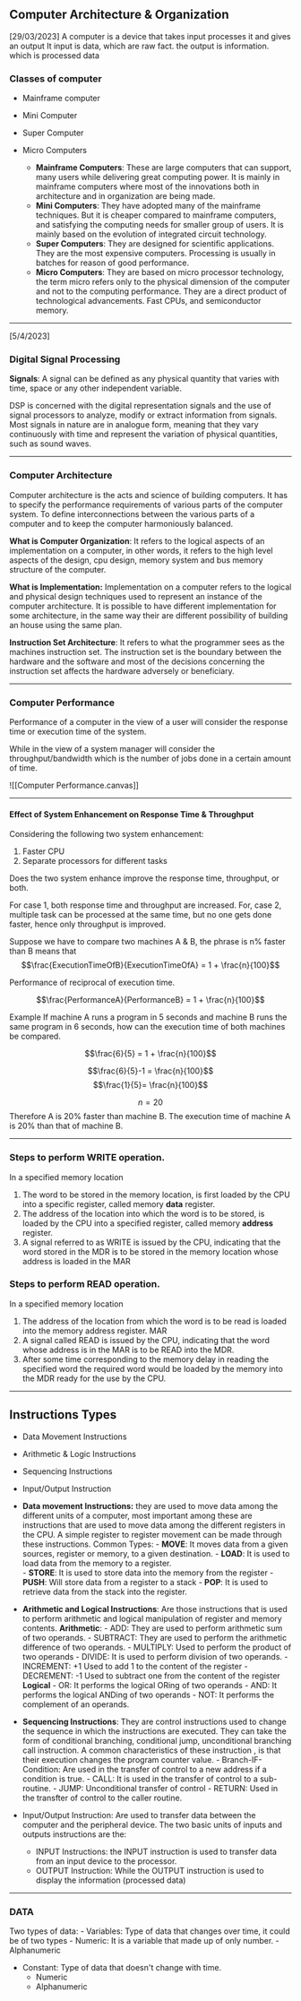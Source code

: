 ## Computer Architecture & Organization 

[29/03/2023]
A computer is a device that takes input processes it and gives an output
It input is data, which are raw fact. 
the output is information. which is processed data

### Classes of computer
- Mainframe computer
- Mini Computer
- Super Computer
- Micro Computers

	- **Mainframe Computers**: These are large computers that can support, many users while delivering great computing power. It is mainly in mainframe computers where most of the innovations both in architecture and in organization are being made.   
	- **Mini Computers**: They have adopted many of the mainframe techniques. But it is cheaper compared to mainframe computers, and satisfying the computing needs for smaller group of users. It is mainly based on the evolution of integrated circuit technology. 
	- **Super Computers**: They are designed for scientific applications. They are the most expensive computers. Processing is usually in batches for reason of good performance. 
	- **Micro Computers**: They are based on micro processor technology, the term micro refers only to the physical dimension of the computer and not to the computing performance. They are a direct product of technological advancements. Fast CPUs,  and semiconductor memory.  

---
[5/4/2023]

### Digital Signal Processing
**Signals**: A signal can be defined as any physical quantity that varies with time, space or any other independent variable. 

DSP is concerned with the digital representation signals and the use of signal processors to analyze, modify or extract information from signals. Most signals in nature are in analogue form, meaning that they vary continuously with time and represent the variation of physical quantities, such as sound waves. 

---
### Computer Architecture

Computer architecture is the acts and science of building computers. It has to specify the performance requirements of various parts of the computer system. To define interconnections between the various parts of a computer and to keep the computer harmoniously balanced. 

**What is Computer Organization**:
It refers to the logical aspects of an implementation on a computer, in other words, it refers to the high level aspects of the design, cpu design, memory system and bus memory structure of  the computer.

**What is Implementation:**
Implementation on a computer refers to the logical and physical design techniques used to represent an instance of the computer architecture. It is possible to have different implementation for some architecture, in the same way their are different possibility of building an house using the same plan. 

**Instruction Set Architecture**:
It refers to what the programmer sees as the machines instruction set. The instruction set is the boundary between the hardware and the software and most of the decisions concerning the instruction set affects the hardware adversely or beneficiary.  

---
### Computer Performance

Performance of a computer in the view of a user will consider the response time or execution time 
of the system. 

While in the view of a system manager will consider the throughput/bandwidth which is the number of jobs done in a certain amount of time. 


![[Computer Performance.canvas]]

---
#### Effect of System Enhancement on Response Time & Throughput

Considering the following two system enhancement:
1. Faster CPU
2. Separate processors for different tasks

Does the two system enhance improve the response time, throughput, or both. 

For case 1, both response time and throughput are increased. For, case 2, multiple task can be processed at the same time, but no one gets done faster, hence only throughput is improved. 


Suppose we have to compare two machines A & B, the phrase is n% faster than B means that 
$$\frac{ExecutionTimeOfB}{ExecutionTimeOfA} = 1 + \frac{n}{100}$$

Performance of reciprocal of execution time. 

$$\frac{PerformanceA}{PerformanceB} = 1 + \frac{n}{100}$$

Example
If machine A runs a program in 5 seconds and machine B runs the same program in 6 seconds, how can the execution time of both machines be compared. 

$$\frac{6}{5} = 1 + \frac{n}{100}$$

$$\frac{6}{5}-1 = \frac{n}{100}$$
$$\frac{1}{5}= \frac{n}{100}$$

$$n = 20$$
Therefore A is 20% faster than machine B. The execution time of machine A is 20% than that of machine B. 

--- 
### Steps to perform WRITE operation.
In a specified memory location 
1.  The word to be stored in the memory location, is first loaded by the CPU into a specific register, called memory **data** register. 
2. The address of the location into which the word is to be stored, is loaded by the CPU into a specified register, called memory **address** register. 
3. A signal referred to as WRITE is issued by the CPU, indicating that the word stored in the MDR is to be stored in the memory location whose address is loaded in the MAR

### Steps to perform READ operation.
In a specified memory location
1. The address of the location from which the word is to be read is loaded into the memory address register. MAR
2. A signal called READ is issued by the CPU, indicating that the word whose address is in the MAR is to be READ into the MDR. 
3. After some time corresponding to the memory delay in reading the specified word the required word would be loaded by the memory into the MDR ready for the use by the CPU. 


---
## Instructions Types
- Data Movement Instructions
- Arithmetic & Logic Instructions
- Sequencing Instructions
- Input/Output Instruction


- **Data movement Instructions:** they are used to move data among the different units of a computer, most important among these are instructions that are used to move data among the different registers in the CPU. A simple register to register movement can be made through these instructions. 
	Common Types:
		- **MOVE**: It moves data from a given sources, register or memory, to a given destination.
		- **LOAD**: It is used to load data from the memory to a register.  
		- **STORE**: It is used to store data into the memory from the register
		- **PUSH**: Will store data from a register to a stack
		- **POP**: It is used to retrieve data from the stack into the register. 

- **Arithmetic and Logical Instructions**: Are those instructions that is used to perform arithmetic and logical manipulation of register and memory contents. 
	**Arithmetic**:
			- ADD: They are used to perform arithmetic sum of two operands. 
			- SUBTRACT: They are used to perform the arithmetic difference of two operands.
		   - MULTIPLY: Used to perform the product of two operands
		   - DIVIDE: It is used to perform division of two operands. 
		   - INCREMENT:  +1 Used to add 1 to the content of the register
		   - DECREMENT: -1 Used to subtract one from the content of the register
	**Logical**
			 - OR: It performs the logical ORing of two operands
			 - AND: It performs the logical ANDing of two operands
			 - NOT: It performs the complement of an operands. 

- **Sequencing Instructions**: They are control instructions used to change the sequence in which the instructions are executed.  They can take the form of conditional branching, conditional jump, unconditional branching call instruction. A common characteristics of these instruction , is that their execution changes the program counter value. 
		- Branch-IF-Condition: Are used in the transfer of control to a new address if a condition is true. 
		- CALL: It is used in the transfer of control to a sub-routine.
		- JUMP: Unconditional transfer of control
		- RETURN: Used in the transfter of control to the caller routine.

- Input/Output Instruction: Are used to transfer data between the computer and the peripheral device. The two basic units of inputs and outputs instructions are the:
	- INPUT Instructions: the INPUT instruction is used to transfer data from an input device to the processor. 
	- OUTPUT Instruction: While the OUTPUT instruction is used to display the information (processed data) 

---
### DATA
Two types of data:
	- Variables: Type of data that changes over time, it could be of two types
			- Numeric: It is a variable that made up of only number.
			- Alphanumeric
   - Constant: Type of data that doesn't change with time.
	   - Numeric
	   - Alphanumeric